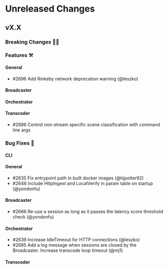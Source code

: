 # Unreleased Changes

## vX.X

### Breaking Changes 🚨🚨

### Features ⚒

#### General
- \#2696 Add Rinkeby network deprecation warning (@leszko)

#### Broadcaster

#### Orchestrator

#### Transcoder
- \#2686 Control non-stream specific scene classification with command line args

### Bug Fixes 🐞

#### CLI

#### General

- \#2635 Fix entrypoint path in built docker images (@hjpotter92)
- \#2646 Include HttpIngest and LocalVerify in param table on startup (@yondonfu)

#### Broadcaster

- \#2666 Re-use a session as long as it passes the latency score threshold check (@yondonfu)

#### Orchestrator
- \#2639 Increase IdleTimeout for HTTP connections (@leszko)
- \#2685 Add a log message when sessions are closed by the Broadcaster. Increase transcode loop timeout (@mj1)

#### Transcoder
